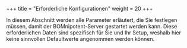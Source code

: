 +++
title = "Erforderliche Konfigurationen"
weight = 20
+++

In diesem Abschnitt werden alle Parameter erläutert, die Sie festlegen müssen, damit der BOMnipotent-Server gestartet werden kann. Diese erforderlichen Daten sind spezifisch für Sie und Ihr Setup, weshalb hier keine sinnvollen Defaultwerte angenommen werden können.
